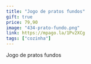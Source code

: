 ```yaml
---
title: "Jogo de pratos fundos"
gift: true
price: 79,90
image: "434-prato-fundo.png"
link: https://mpago.la/1Pv2XCg
tags: ["cozinha"]
---
```


Jogo de pratos fundos